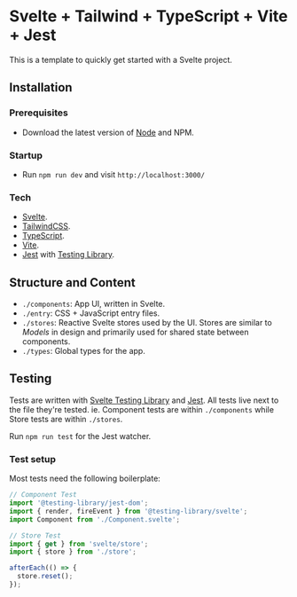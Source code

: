 # Svelte + Tailwind + TypeScript + Vite + Jest

This is a template to quickly get started with a Svelte project.

## Installation

### Prerequisites

- Download the latest version of [Node](https://nodejs.org/en/) and NPM.

### Startup

- Run `npm run dev` and visit `http://localhost:3000/`

### Tech

- [Svelte](https://svelte.dev).
- [TailwindCSS](https://tailwindcss.com).
- [TypeScript](https://www.typescriptlang.org).
- [Vite](https://vitejs.dev).
- [Jest](https://jestjs.io) with [Testing Library](https://testing-library.com/docs/svelte-testing-library/intro).

## Structure and Content

- `./components`: App UI, written in Svelte.
- `./entry`: CSS + JavaScript entry files.
- `./stores`: Reactive Svelte stores used by the UI. Stores are similar to _Models_ in design and primarily used for shared state between components.
- `./types`: Global types for the app.

## Testing

Tests are written with [Svelte Testing Library](https://testing-library.com/docs/svelte-testing-library/intro) and [Jest](https://jestjs.io). All tests live next to the file they're tested. ie. Component tests are within `./components` while Store tests are within `./stores`.

Run `npm run test` for the Jest watcher.

### Test setup

Most tests need the following boilerplate:

```typescript
// Component Test
import '@testing-library/jest-dom';
import { render, fireEvent } from '@testing-library/svelte';
import Component from './Component.svelte';
```

```typescript
// Store Test
import { get } from 'svelte/store';
import { store } from './store';

afterEach(() => {
  store.reset();
});
```

